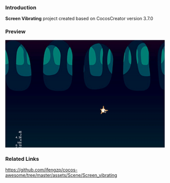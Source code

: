 ### Introduction
**Screen Vibrating** project created based on CocosCreator version 3.7.0

### Preview
![image](../../../gif/202201/2022012015.gif)

### Related Links
https://github.com/ifengzp/cocos-awesome/tree/master/assets/Scene/Screen_vibrating